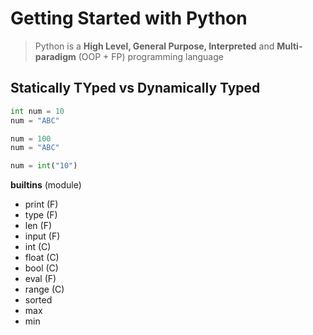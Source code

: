 # Getting Started with Python

> Python is a **High Level, General Purpose, Interpreted** and **Multi-paradigm** (OOP + FP) programming language

## Statically TYped vs Dynamically Typed

```python
int num = 10
num = "ABC"

num = 100
num = "ABC"

num = int("10")
```

**builtins** (module)

* print (F)
* type (F)
* len (F)
* input (F)
* int (C)
* float (C)
* bool (C)
* eval (F)
* range (C)
* sorted
* max
* min
